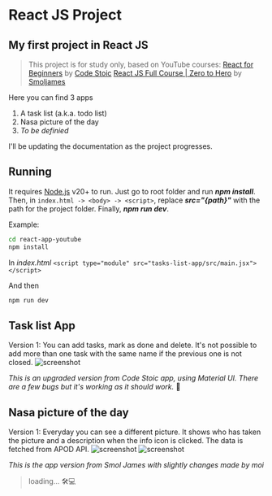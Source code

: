 # React JS Project

## My first project in React JS

> This project is for study only, based on YouTube courses:
> [React for Beginners](https://www.youtube.com/playlist?list=PLSsAz5wf2lkK_ekd0J__44KG6QoXetZza) by [Code Stoic](https://www.youtube.com/@ashutoshpawar)
> [React JS Full Course | Zero to Hero](https://www.youtube.com/watch?v=82PXenL4MGg&t=190s) by [Smoljames](https://smoljames.com/)

Here you can find 3 apps
1. A task list (a.k.a. todo list)
2. Nasa picture of the day
3. _To be definied_ 

I'll be updating the documentation as the project progresses.

## Running
It requires [Node.js](https://nodejs.org/en) v20+ to run. 
Just go to root folder and run **_npm install_**. Then, in `index.html -> <body> -> <script>`, replace **_src="{path}"_** with the path for the project folder. Finally, **_npm run dev_**. 

Example:
```sh
cd react-app-youtube
npm install
```
In _index.html_
`<script type="module" src="tasks-list-app/src/main.jsx"></script>`

And then
```sh
npm run dev
```
## Task list App
Version 1: You can add tasks, mark as done and delete. It's not possible to add more than one task with the same name if the previous one is not closed. 
![screenshot](https://i.ibb.co/xL1vLR2/Captura-de-tela-de-2024-06-19-12-08-35.png)

_This is an upgraded version from Code Stoic app, using Material UI. There are a few bugs but it's working as it should work._ 🤗

## Nasa picture of the day
Version 1: Everyday you can see a different picture. It shows who has taken the picture and a description when the info icon is clicked. The data is fetched from APOD API.
![screenshot](https://i.ibb.co/VQj2nZd/Captura-de-tela-de-2024-06-20-16-54-51.png)
![screenshot](https://i.ibb.co/G5L2hXZ/Captura-de-tela-de-2024-06-20-16-54-58.png)

_This is the app version from Smol James with slightly changes made by moi_

> loading... 🛠️💻